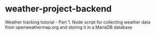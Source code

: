# weather-project-backend
Weather tracking tutorial - Part 1. Node script for collecting weather data from openweathermap.org and storing it in a MariaDB database
